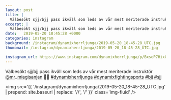 ```yaml
---
layout: post
title: |
  Välbesökt sjj/bjj pass ikväll som leds av vår mest meriterade instruktör @mr_miagisanjan 👑👑 
excerpt: |
  Välbesökt sjj/bjj pass ikväll som leds av vår mest meriterade instruktör @mr_miagisanjan 👑👑    
date:   2019-05-20 18:45:28 +0000
categories: instagram
background: /instagram/dynamixherrljunga/2019-05-20_18-45-28_UTC.jpg
thumbnail: /instagram/dynamixherrljunga/2019-05-20_18-45-28_UTC.jpg

instagram_url: https://www.instagram.com/dynamixherrljunga/p/BxseP7Hix06
---
```

Välbesökt sjj/bjj pass ikväll som leds av vår mest meriterade instruktör [@mr_miagisanjan](https://www.instagram.com/mr_miagisanjan/) 👑👑 [#dynamixherrljunga](https://www.instagram.com/explore/tags/dynamixherrljunga/) [#dynamixfightingsports](https://www.instagram.com/explore/tags/dynamixfightingsports/) [#bjj](https://www.instagram.com/explore/tags/bjj/) [#sjj](https://www.instagram.com/explore/tags/sjj/)



<img src='{{ '/instagram/dynamixherrljunga/2019-05-20_18-45-28_UTC.jpg' | prepend: site.baseurl | replace: '//', '/' }}' class='img-fluid' />
